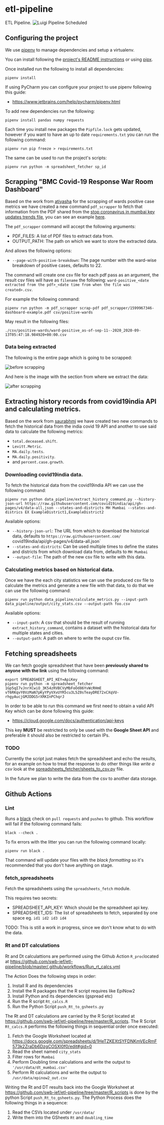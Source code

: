 # etl-pipeline


ETL Pipeline.
![Luigi Pipeline Scheduled](https://github.com/swb-ief/etl-pipeline/workflows/LuigiPipelineSchedule/badge.svg)


## Configuring the project

We use [pipenv](https://github.com/pypa/pipenv) to manage dependencies and setup a virtualenv. 

You can install following the [project's README instructions](https://github.com/pypa/pipenv#installation) 
or using [pipx](https://pypi.org/project/pipx/).

Once installed run the following to install all dependencies:

```shell script
pipenv install
```

If using PyCharm you can configure your project to use pipenv following this guide:

- https://www.jetbrains.com/help/pycharm/pipenv.html

To add new dependencies run the following:

```shell script
pipenv install pandas numpy requests
```

Each time you install new packages the `Pipfile.lock` gets updated, however if you want to have an up to 
date `requirements.txt` you can run the following command:

```shell script
pipenv run pip freeze > requirements.txt
```


The same can be used to run the project's scripts:

```shell script
pipenv run python -m spreadsheet_fetcher sp_id
```

## Scrapping "BMC Covid-19 Response War Room Dashboard"

Based on the work from [atiyasha](https://github.com/atiyasha) for the scrapping of wards positive 
case metrics we have created a new command `pdf_scrapper` to fetch that information from the PDF 
shared from the [stop coronavirus in mumbai key updates trends file](https://stopcoronavirus.mcgm.gov.in/key-updates-trends),
you can see an example [here](./pdf_scrapper/1599967346-dashboard-example.pdf).

The `pdf_scrapper` command will accept the following arguments:

- PDF_FILES: A list of PDF files to extract data from.
- OUTPUT_PATH: The path on which we want to store the extracted data.

And allows the following options:

- `--page-with-positive-breakdown`: The page number with the ward-wise breakdown of positive cases, defaults to 22.

The command will create one csv file for each pdf pass as an argument, the result csv files will have as `filename` 
the  following: `ward-positive_<date extracted from the pdf>_<date time from when the file was created>.csv`.

For example the following command:

```
pipenv run python -m pdf_scrapper scrap-pdf pdf_scrapper/1599967346-dashboard-example.pdf csv/positive-wards
```

May result in the following files:

```
./csv/positive-wards/ward-positive_as-of-sep-11--2020_2020-09-13T05:47:18.984920+00:00.csv
```

### Data being extracted 

The following is the entire page which is going to be scrapped:

![before scrapping](./pdf_scrapper/section-to-before-scrap.png)

And here is the image with the section from where we extract the data: 

![after scrapping](./pdf_scrapper/section-to-scrap.png)

## Extracting history records from covid19india API and calculating metrics.

Based on the work from [saurabhmj](https://github.com/saurabhmj) we have created two new commands to fetch the historical 
data from the india covid 19 API and another to use said data to calculate the following metrics:

- `total.deceased.shift`.
- `Levitt.Metric`.
- `MA.daily.tests`.
- `MA.daily.positivity`.
- and `percent.case.growth`.

### Downloading covid19india data.

To fetch the historical data from the covid19india API we can use the following command:

```
pipenv run python data_pipeline/extract_history_command.py --history-json-url https://raw.githubusercontent.com/covid19india/api/gh-pages/v4/data-all.json --states-and-districts MH Mumbai --states-and-districs EX ExampleDistrict1,ExampleDistrict2
```

Available options:

- `--history-json-url`: The URL from which to download the historical data, defaults to `https://raw.githubusercontent.com/`
                                  covid19india/api/gh-pages/v4/data-all.json`
- `--states-and-districts`: Can be used multiple times to define the states and districts from which download data from, defaults to `MH Mumbai`
- `--output-file`: The path of the new csv file to write with this data.

### Calculating metrics based on historical data.

Once we have the each city statistics we can use the produced csv file to calculate the metrics and generate a new file with that data, to do that
we can use the following command:

```
pipenv run python data_pipeline/calculate_metrics.py --input-path data_pipeline/output/city_stats.csv --output-path foo.csv
```

Available options:

- `--input-path`: A csv that should be the result of running `extract_history_command`, contains a dataset with the historical data for multiple states and cities. 
- `--output-path`: A path on where to write the ouput csv file.

## Fetching spreadsheets

We can fetch google spreadsheet that have been **previously shared to anyone with the link** using the 
following command:

```shell script
export SPREADSHEET_API_KEY=ApiKey 
pipenv run python -m spreadsheet_fetcher 1Gp5qI7vJnrXCwiO_3K54zRVBCVyMbFoOd86YvWcRHmE vT6RKqvY0VzMaN7pKyYPyVXvUYR5cu3L5Z0sTeayDRE72xCXqVU-rhgyAucjGMJDDG5rXRKInPChqrJ 
``` 

In order to be able to run this command we first need to obtain a valid API Key which can be done following this guide:

- https://cloud.google.com/docs/authentication/api-keys

This key **MUST** be restricted to only be used with the **Google Sheet API** and preferable it should also
be restricted to certain IPs.

### TODO

Currently the script just makes fetch the spreadsheet and echo the results, for an example on how to treat the 
response to do other things like _write a csv_ look at the 
[spreadsheets_fetcher/sheets_to_csv.py](spreadsheets_fetcher/sheets_to_csv.py) file.

In the future we plan to write the data from the csv to another data storage.   

## Github Actions

### Lint

Runs a [black](https://pypi.org/project/black/) check on `pull requests` and `pushes` to github.
This workflow will fail if the following command fails:

```shell script
black --check .
```

To fix errors with the litter you can run the following command locally:

```shell script
pipenv run black .
```

That command will update your files with the _black formatting_ so it's recommended that you 
don't have anything on stage.

### fetch_spreadsheets

Fetch the spreadsheets using the `spreadsheets_fetch` module.

This requires two secrets:

- SPREADSHEET_API_KEY: Which should be the spreadsheet api key.
- SPREADSHEET_IDS: The list of spreadsheets to fetch, separated by one space eg. `id1 id2 id3 id4` 

TODO: This is still a work in progress, since we don't know what to do with the data.



### Rt and DT calculations

Rt and Dt calculattions are performed using the Github Action `R_proc`located at https://github.com/swb-ief/etl-pipeline/blob/master/.github/workflows/Run_rt_calcs.yml

The Action Does the following steps in order:
1. Install R and its dependencies
2. Install the R packages that the R script requires like EpiNow2
3. Install Python and its dependencies (gspread etc)
4. Run the R script `Rt_calcs.R`
5. Run the Python Script `push_Rt_to_gsheets.py`

The Rt and DT calculations are carried by the R Script located at https://github.com/swb-ief/etl-pipeline/tree/master/R_scripts. The R Script `Rt_calcs.R` performs the following things in sequential order once executed:
  1. Fetch the Google Worksheet located at https://docs.google.com/spreadsheets/d/1HeTZKEXtSYFDNKmVEcRmF573k2ZraDb6DzgCOSXI0f0/edit#gid=0
  2. Read the sheet named `city_stats`
  3. Filter rows for `Mumbai`
  4. Perform Doubling time calculations and write the output to `'/usr/data/dt_mumbai.csv'`
  5. Perform Rt calculations and write the output to `/usr/data/epinow2_out.csv`
  
Writing the Rt and DT results back into the Google Worksheet at https://github.com/swb-ief/etl-pipeline/tree/master/R_scripts is done by the python Script `push_Rt_to_gsheets.py`.
The Python Process does the following things in a sequence:
  1. Read the CSVs located under `/usr/data/`
  2. Write them into the GSheets  `Rt` and `doubling_time`
